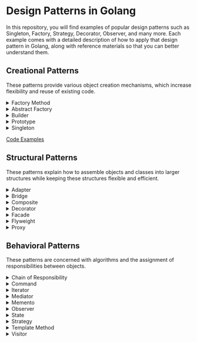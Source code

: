 # Design Patterns in Golang
In this repository, you will find examples of popular design patterns such as Singleton, Factory, Strategy, Decorator, Observer, and many more. Each example comes with a detailed description of how to apply that design pattern in Golang, along with reference materials so that you can better understand them.

## Creational Patterns
These patterns provide various object creation mechanisms, which increase flexibility and reuse of existing code.

<details>
    <summary> Factory Method</summary>
    Factory Method is a creational design pattern that provides an interface for creating objects in a superclass, but allows subclasses to alter the type of objects that will be created.
    <br>
    <p>Difficult: &#9733; &#9733; &#x2606; &#x2606; &#x2606;</p>
    <p>Popular: &#9733; &#9733; &#9733; &#x2606; &#x2606;</p>
    Problem: 
    <span><img alt="Golang logo" title="Golang" height="25" /></span>
    
[Code Examples](https://github.com/)
</details>


<details>
    <summary> Abstract Factory</summary>
</details>

<details>
    <summary> Builder</summary>
</details>

<details>
    <summary> Prototype</summary>
</details>

<details>
    <summary> Singleton</summary>
</details>

[Code Examples](https://github.com/)
## Structural Patterns
These patterns explain how to assemble objects and classes into larger structures while keeping these structures flexible and efficient.

<details>
    <summary> Adapter</summary>
</details>

<details>
    <summary> Bridge</summary>
</details>

<details>
    <summary> Composite</summary>
</details>

<details>
    <summary> Decorator</summary>
</details>

<details>
    <summary> Facade</summary>
</details>

<details>
    <summary> Flyweight</summary>
</details>

<details>
    <summary> Proxy</summary>
</details>

## Behavioral Patterns
These patterns are concerned with algorithms and the assignment of responsibilities between objects.

<details>
    <summary> Chain of Responsibility</summary>
</details>

<details>
    <summary> Command</summary>
</details>

<details>
    <summary> Iterator</summary>
</details>

<details>
    <summary> Mediator</summary>
</details>

<details>
    <summary> Memento</summary>
</details>

<details>
    <summary> Observer</summary>
</details>

<details>
    <summary> State</summary>
</details>

<details>
    <summary> Strategy</summary>
</details>

<details>
    <summary> Template Method</summary>
</details>

<details>
    <summary> Visitor</summary>
</details>

